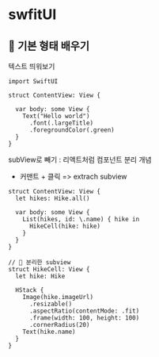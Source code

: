 # swfitUI

## 🥑 기본 형태 배우기

텍스트 띄워보기
```
import SwiftUI

struct ContentView: View {

  var body: some View {
    Text("Hello world")
      .font(.largeTitle)
      .foregroundColor(.green)
  }
}
```

subView로 빼기 : 리액트처럼 컴포넌트 분리 개념
- 커맨트 + 클릭 => extrach subview

```
struct ContentView: View {
  let hikes: Hike.all()
  
  var body: some View {
    List(hikes, id: \.name) { hike in
      HikeCell(hike: hike)
    }
  }
}

// 📌 분리한 subview
struct HikeCell: View {
  let hike: Hike

  HStack {
    Image(hike.imageUrl)
      .resizable()
      .aspectRatio(contentMode: .fit)
      .frame(width: 100, height: 100)
      .cornerRadius(20)
    Text(hike.name)
  }
}
```
